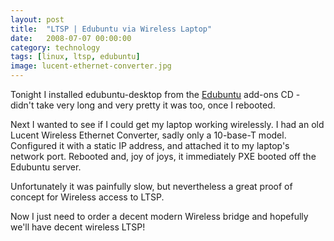 ```yaml
---
layout: post
title:  "LTSP | Edubuntu via Wireless Laptop"
date:   2008-07-07 00:00:00
category: technology 
tags: [linux, ltsp, edubuntu]
image: lucent-ethernet-converter.jpg
---
```


Tonight I installed edubuntu-desktop from the [Edubuntu] add-ons CD - didn't take very long and very pretty it was too, once I rebooted.

Next I wanted to see if I could get my laptop working wirelessly.  I had an old Lucent Wireless Ethernet Converter, sadly only a 10-base-T model.  Configured it with a static IP address, and attached it to my laptop's network port.  Rebooted and, joy of joys, it immediately PXE booted off the Edubuntu server.

<!--more-->

Unfortunately it was painfully slow, but nevertheless a great proof of concept for Wireless access to LTSP.

Now I just need to order a decent modern Wireless bridge and hopefully we'll have decent wireless LTSP!

[edubuntu]: https://www.edubuntu.org
